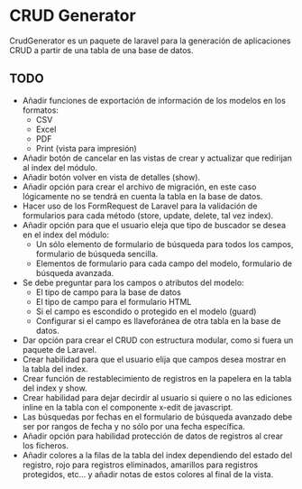 # CRUD Generator

CrudGenerator es un paquete de laravel para la generación de aplicaciones CRUD a partir de una tabla de una base de datos.

## TODO

- Añadir funciones de exportación de información de los modelos en los formatos:
	- CSV
	- Excel
	- PDF
	- Print (vista para impresión)
- Añadir botón de cancelar en las vistas de crear y actualizar que redirijan al index del módulo.
- Añadir botón volver en vista de detalles (show).
- Añadir opción para crear el archivo de migración, en este caso lógicamente no se tendrá en cuenta la tabla en la base de datos.
- Hacer uso de los FormRequest de Laravel para la validación de formularios para cada método (store, update, delete, tal vez index).
- Añadir opción para que el usuario eleja que tipo de buscador se desea en el index del módulo:
	- Un sólo elemento de formulario de búsqueda para todos los campos, formulario de búsqueda sencilla.
	- Elementos de formulario para cada campo del modelo, formulario de búsqueda avanzada.
- Se debe preguntar para los campos o atributos del modelo:
	- El tipo de campo para la base de datos
	- El tipo de campo para el formulario HTML
	- Si el campo es escondido o protegido en el modelo (guard)
	- Configurar si el campo es llaveforánea de otra tabla en la base de datos.
- Dar opción para crear el CRUD con estructura modular, como si fuera un paquete de Laravel.
- Crear habilidad para que el usuario elija que campos desea mostrar en la tabla del index.
- Crear función de restablecimiento de registros en la papelera en la tabla del index y show.
- Crear habilidad para dejar decirdir al usuario si quiere o no las ediciones inline en la tabla con el componente x-edit de javascript.
- Las búsquedas por fechas en el formulario de búsqueda avanzado debe ser por rangos de fecha y no sólo por una fecha específica.
- Añadir opción para habilidad protección de datos de registros al crear los ficheros.
- Añadir colores a la filas de la tabla del index dependiendo del estado del registro, rojo para registros eliminados, amarillos para registros protegidos, etc... y añadir notas de estos colores al final de la vista.